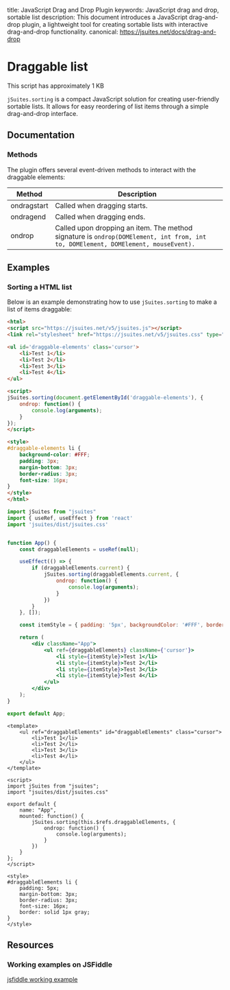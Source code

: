 title: JavaScript Drag and Drop Plugin
keywords: JavaScript drag and drop, sortable list
description: This document introduces a JavaScript drag-and-drop plugin, a lightweight tool for creating sortable lists with interactive drag-and-drop functionality.
canonical: https://jsuites.net/docs/drag-and-drop

# Draggable list

This script has approximately 1 KB

`jSuites.sorting` is a compact JavaScript solution for creating user-friendly sortable lists. It allows for easy reordering of list items through a simple drag-and-drop interface.

## Documentation

### Methods

The plugin offers several event-driven methods to interact with the draggable elements:

| Method      | Description                                                                                                                       |
|-------------|-----------------------------------------------------------------------------------------------------------------------------------|
| ondragstart | Called when dragging starts.                                                                                                      |
| ondragend   | Called when dragging ends.                                                                                                        |
| ondrop      | Called upon dropping an item. The method signature is `ondrop(DOMElement, int from, int to, DOMElement, DOMElement, mouseEvent).` |


## Examples

### Sorting a HTML list

Below is an example demonstrating how to use `jSuites.sorting` to make a list of items draggable:

```html
<html>
<script src="https://jsuites.net/v5/jsuites.js"></script>
<link rel="stylesheet" href="https://jsuites.net/v5/jsuites.css" type="text/css" />

<ul id='draggable-elements' class='cursor'>
    <li>Test 1</li>
    <li>Test 2</li>
    <li>Test 3</li>
    <li>Test 4</li>
</ul>

<script>
jSuites.sorting(document.getElementById('draggable-elements'), {
    ondrop: function() {
        console.log(arguments);
    }
});
</script>

<style>
#draggable-elements li {
    background-color: #FFF;
    padding: 3px;
    margin-bottom: 3px;
    border-radius: 3px;
    font-size: 16px;
}
</style>
</html>
```
```jsx
import jSuites from "jsuites"
import { useRef, useEffect } from 'react'
import 'jsuites/dist/jsuites.css'


function App() {
    const draggableElements = useRef(null);

    useEffect(() => {
        if (draggableElements.current) {
            jSuites.sorting(draggableElements.current, {
                ondrop: function() {
                    console.log(arguments);
                }
            })
        }
    }, []);

    const itemStyle = { padding: '5px', backgroundColor: '#FFF', borderRadius: '3px', marginBottom: '3px', fontSize: '16px', border: '1px solid gray', width: '50px'};

    return (
        <div className="App">
            <ul ref={draggableElements} className={'cursor'}>
                <li style={itemStyle}>Test 1</li>
                <li style={itemStyle}>Test 2</li>
                <li style={itemStyle}>Test 3</li>
                <li style={itemStyle}>Test 4</li>
            </ul>
        </div>
    );
}

export default App;
```
```vue
<template>
    <ul ref="draggableElements" id="draggableElements" class="cursor">
        <li>Test 1</li>
        <li>Test 2</li>
        <li>Test 3</li>
        <li>Test 4</li>
    </ul>
</template>

<script>
import jSuites from "jsuites";
import "jsuites/dist/jsuites.css"

export default {
    name: "App",
    mounted: function() {
        jSuites.sorting(this.$refs.draggableElements, {
            ondrop: function() {
                console.log(arguments);
            }
        })
    }
};
</script>

<style>
#draggableElements li {
    padding: 5px;
    margin-bottom: 3px;
    border-radius: 3px;
    font-size: 16px;
    border: solid 1px gray;
}
</style>
```

## Resources

### Working examples on JSFiddle

[jsfiddle working example](https://jsfiddle.net/hodware/804t6qe2/)
